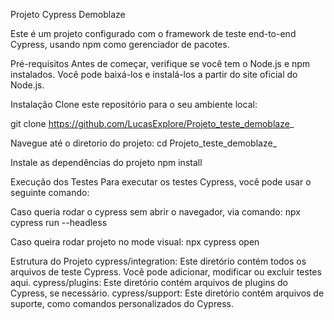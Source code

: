 Projeto Cypress Demoblaze

Este é um projeto configurado com o framework de teste end-to-end Cypress, usando npm como gerenciador de pacotes.

Pré-requisitos
Antes de começar, verifique se você tem o Node.js e npm instalados. Você pode baixá-los e instalá-los a partir do site oficial do Node.js.

Instalação
Clone este repositório para o seu ambiente local:

git clone https://github.com/LucasExplore/Projeto_teste_demoblaze_

Navegue até o diretorio do projeto:
cd Projeto_teste_demoblaze_

Instale as dependências do projeto
npm install

Execução dos Testes
Para executar os testes Cypress, você pode usar o seguinte comando:

Caso queria rodar o cypress sem abrir o navegador, via comando:
npx cypress run --headless 

Caso queira rodar projeto no mode visual:
npx cypress open

Estrutura do Projeto
cypress/integration: Este diretório contém todos os arquivos de teste Cypress. Você pode adicionar, modificar ou excluir testes aqui.
cypress/plugins: Este diretório contém arquivos de plugins do Cypress, se necessário.
cypress/support: Este diretório contém arquivos de suporte, como comandos personalizados do Cypress.